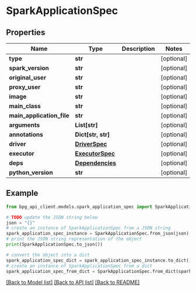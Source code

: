 # SparkApplicationSpec


## Properties

Name | Type | Description | Notes
------------ | ------------- | ------------- | -------------
**type** | **str** |  | [optional] 
**spark_version** | **str** |  | [optional] 
**original_user** | **str** |  | [optional] 
**proxy_user** | **str** |  | [optional] 
**image** | **str** |  | [optional] 
**main_class** | **str** |  | [optional] 
**main_application_file** | **str** |  | [optional] 
**arguments** | **List[str]** |  | [optional] 
**annotations** | **Dict[str, str]** |  | [optional] 
**driver** | [**DriverSpec**](DriverSpec.md) |  | [optional] 
**executor** | [**ExecutorSpec**](ExecutorSpec.md) |  | [optional] 
**deps** | [**Dependencies**](Dependencies.md) |  | [optional] 
**python_version** | **str** |  | [optional] 

## Example

```python
from bpg_api_client.models.spark_application_spec import SparkApplicationSpec

# TODO update the JSON string below
json = "{}"
# create an instance of SparkApplicationSpec from a JSON string
spark_application_spec_instance = SparkApplicationSpec.from_json(json)
# print the JSON string representation of the object
print(SparkApplicationSpec.to_json())

# convert the object into a dict
spark_application_spec_dict = spark_application_spec_instance.to_dict()
# create an instance of SparkApplicationSpec from a dict
spark_application_spec_from_dict = SparkApplicationSpec.from_dict(spark_application_spec_dict)
```
[[Back to Model list]](../README.md#documentation-for-models) [[Back to API list]](../README.md#documentation-for-api-endpoints) [[Back to README]](../README.md)


